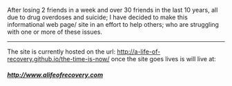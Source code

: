 
After losing 2 friends in a week and over 30 friends in the last 10 years, all due to drug overdoses and suicide; I have decided to make this informational web page/ site in an effort to help others; who are struggling with one or more of these issues.
___
The site is currently hosted on the url: http://a-life-of-recovery.github.io/the-time-is-now/
once the site goes lives is will live at:
##### http://www.alifeofrecovery.com
